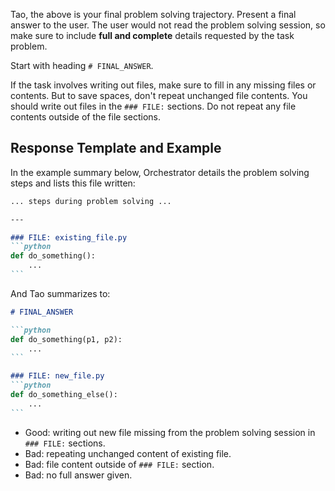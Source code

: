 Tao, the above is your final problem solving trajectory. Present a final answer to the user. The user would not read 
the problem solving session, so make sure to include **full and complete** details requested by the task problem.

Start with heading `# FINAL_ANSWER`.

If the task involves writing out files, make sure to fill in any missing files or contents. But to save spaces, 
don't repeat unchanged file contents. You should write out files in the `### FILE:` sections. Do not repeat any file 
contents outside of the file sections.

## Response Template and Example

In the example summary below, Orchestrator details the problem solving steps and lists this file written:

`````markdown
... steps during problem solving ...

---

### FILE: existing_file.py
```python
def do_something():
    ...
```
`````

And Tao summarizes to:

````markdown
# FINAL_ANSWER

```python
def do_something(p1, p2):
    ...
```

### FILE: new_file.py 
```python
def do_something_else():
    ...
```
````

* Good: writing out new file missing from the problem solving session in `### FILE:` sections.
* Bad: repeating unchanged content of existing file.
* Bad: file content outside of `### FILE:` section.
* Bad: no full answer given.
